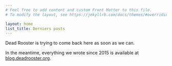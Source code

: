 ```yaml
---
# Feel free to add content and custom Front Matter to this file.
# To modify the layout, see https://jekyllrb.com/docs/themes/#overriding-theme-defaults

layout: home
list_title: Derniers posts
---
```


Dead Rooster is trying to come back here as soon as we can.

In the meantime, everything we wrote since 2015 is available at
[blog.deadrooster.org][new].

[new]: https://blog.deadrooster.org/
